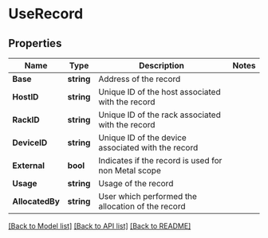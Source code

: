 # UseRecord

## Properties

Name | Type | Description | Notes
------------ | ------------- | ------------- | -------------
**Base** | **string** | Address of the record | 
**HostID** | **string** | Unique ID of the host associated with the record | 
**RackID** | **string** | Unique ID of the rack associated with the record | 
**DeviceID** | **string** | Unique ID of the device associated with the record | 
**External** | **bool** | Indicates if the record is used for non Metal scope | 
**Usage** | **string** | Usage of the record | 
**AllocatedBy** | **string** | User which performed the allocation of the record | 

[[Back to Model list]](../README.md#documentation-for-models) [[Back to API list]](../README.md#documentation-for-api-endpoints) [[Back to README]](../README.md)


